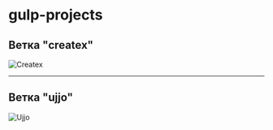 # gulp-projects

## Ветка "createx"
![Createx](https://github.com/egor-udalov/gulp-projects/assets/98544806/87a91e37-ec75-4f57-9764-327eef1d6351)

___

## Ветка "ujjo"
![Ujjo](https://user-images.githubusercontent.com/98544806/207851174-1135b894-02e4-4e29-845e-4c69f7b109ca.png)
